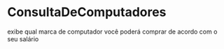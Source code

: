 # ConsultaDeComputadores
exibe qual marca de computador você poderá comprar de acordo com o seu salário
